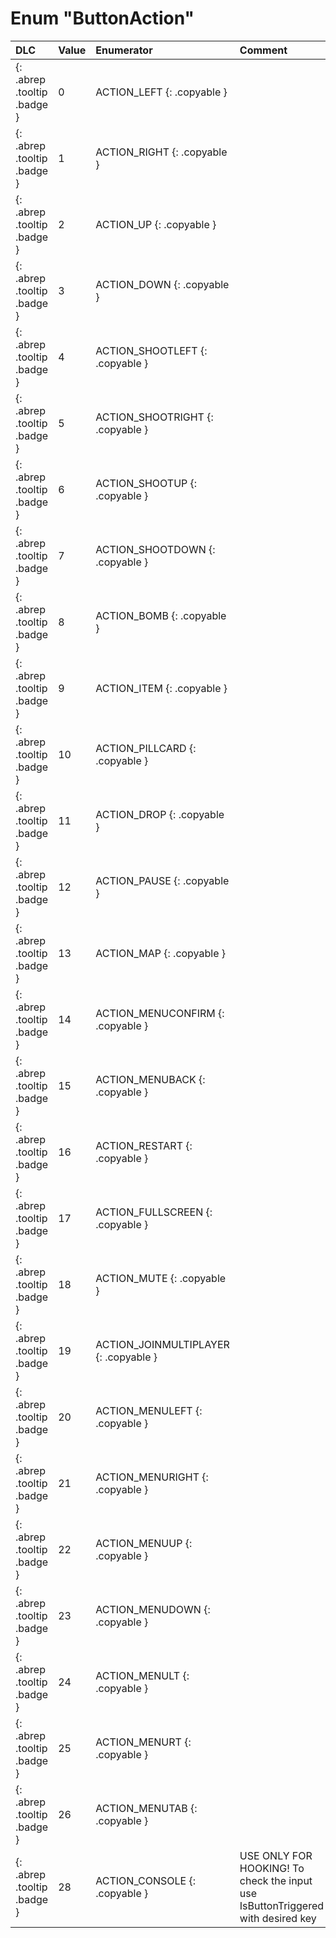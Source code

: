 # Enum "ButtonAction"
|DLC|Value|Enumerator|Comment|
|:--|:--|:--|:--|
|[ ](#){: .abrep .tooltip .badge }|0 |ACTION_LEFT {: .copyable } |  | 
|[ ](#){: .abrep .tooltip .badge }|1 |ACTION_RIGHT {: .copyable } |  | 
|[ ](#){: .abrep .tooltip .badge }|2 |ACTION_UP {: .copyable } |  | 
|[ ](#){: .abrep .tooltip .badge }|3 |ACTION_DOWN {: .copyable } |  | 
|[ ](#){: .abrep .tooltip .badge }|4 |ACTION_SHOOTLEFT {: .copyable } |  | 
|[ ](#){: .abrep .tooltip .badge }|5 |ACTION_SHOOTRIGHT {: .copyable } |  | 
|[ ](#){: .abrep .tooltip .badge }|6 |ACTION_SHOOTUP {: .copyable } |  | 
|[ ](#){: .abrep .tooltip .badge }|7 |ACTION_SHOOTDOWN {: .copyable } |  | 
|[ ](#){: .abrep .tooltip .badge }|8 |ACTION_BOMB {: .copyable } |  | 
|[ ](#){: .abrep .tooltip .badge }|9 |ACTION_ITEM {: .copyable } |  | 
|[ ](#){: .abrep .tooltip .badge }|10 |ACTION_PILLCARD {: .copyable } |  | 
|[ ](#){: .abrep .tooltip .badge }|11 |ACTION_DROP {: .copyable } |  | 
|[ ](#){: .abrep .tooltip .badge }|12 |ACTION_PAUSE {: .copyable } |  | 
|[ ](#){: .abrep .tooltip .badge }|13 |ACTION_MAP {: .copyable } |  | 
|[ ](#){: .abrep .tooltip .badge }|14 |ACTION_MENUCONFIRM {: .copyable } |  | 
|[ ](#){: .abrep .tooltip .badge }|15 |ACTION_MENUBACK {: .copyable } |  | 
|[ ](#){: .abrep .tooltip .badge }|16 |ACTION_RESTART {: .copyable } |  | 
|[ ](#){: .abrep .tooltip .badge }|17 |ACTION_FULLSCREEN {: .copyable } |  | 
|[ ](#){: .abrep .tooltip .badge }|18 |ACTION_MUTE {: .copyable } |  | 
|[ ](#){: .abrep .tooltip .badge }|19 |ACTION_JOINMULTIPLAYER {: .copyable } |  | 
|[ ](#){: .abrep .tooltip .badge }|20 |ACTION_MENULEFT {: .copyable } |  | 
|[ ](#){: .abrep .tooltip .badge }|21 |ACTION_MENURIGHT {: .copyable } |  | 
|[ ](#){: .abrep .tooltip .badge }|22 |ACTION_MENUUP {: .copyable } |  | 
|[ ](#){: .abrep .tooltip .badge }|23 |ACTION_MENUDOWN {: .copyable } |  | 
|[ ](#){: .abrep .tooltip .badge }|24 |ACTION_MENULT {: .copyable } |  | 
|[ ](#){: .abrep .tooltip .badge }|25 |ACTION_MENURT {: .copyable } |  | 
|[ ](#){: .abrep .tooltip .badge }|26 |ACTION_MENUTAB {: .copyable } |  | 
|[ ](#){: .abrep .tooltip .badge }|28 |ACTION_CONSOLE {: .copyable } | USE ONLY FOR HOOKING! To check the input use IsButtonTriggered with desired key <br> | 